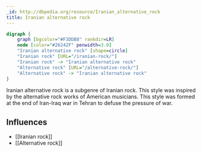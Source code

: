 ```yaml
---
_id: http://dbpedia.org/resource/Iranian_alternative_rock
title: Iranian alternative rock
---
```


```dot
digraph {
	graph [bgcolor="#F3DDB8" rankdir=LR]
	node [color="#26242F" penwidth=3.0]
	"Iranian alternative rock" [shape=circle]
	"Iranian rock" [URL="/iranian-rock/"]
	"Iranian rock" -> "Iranian alternative rock"
	"Alternative rock" [URL="/alternative-rock/"]
	"Alternative rock" -> "Iranian alternative rock"
}
```

Iranian alternative rock is a subgenre of Iranian rock. This style was inspired by the alternative rock works of American musicians. This style was formed at the end of Iran-Iraq war in Tehran to defuse the pressure of war.

## Influences

- [[Iranian rock]]
- [[Alternative rock]]
